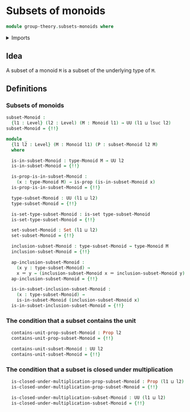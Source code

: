 # Subsets of monoids

```agda
module group-theory.subsets-monoids where
```

<details><summary>Imports</summary>

```agda
open import foundation.identity-types
open import foundation.propositions
open import foundation.sets
open import foundation.subtypes
open import foundation.universe-levels

open import group-theory.monoids
```

</details>

## Idea

A subset of a monoid `M` is a subset of the underlying type of `M`.

## Definitions

### Subsets of monoids

```agda
subset-Monoid :
  {l1 : Level} (l2 : Level) (M : Monoid l1) → UU (l1 ⊔ lsuc l2)
subset-Monoid = {!!}

module _
  {l1 l2 : Level} (M : Monoid l1) (P : subset-Monoid l2 M)
  where

  is-in-subset-Monoid : type-Monoid M → UU l2
  is-in-subset-Monoid = {!!}

  is-prop-is-in-subset-Monoid :
    (x : type-Monoid M) → is-prop (is-in-subset-Monoid x)
  is-prop-is-in-subset-Monoid = {!!}

  type-subset-Monoid : UU (l1 ⊔ l2)
  type-subset-Monoid = {!!}

  is-set-type-subset-Monoid : is-set type-subset-Monoid
  is-set-type-subset-Monoid = {!!}

  set-subset-Monoid : Set (l1 ⊔ l2)
  set-subset-Monoid = {!!}

  inclusion-subset-Monoid : type-subset-Monoid → type-Monoid M
  inclusion-subset-Monoid = {!!}

  ap-inclusion-subset-Monoid :
    (x y : type-subset-Monoid) →
    x ＝ y → (inclusion-subset-Monoid x ＝ inclusion-subset-Monoid y)
  ap-inclusion-subset-Monoid = {!!}

  is-in-subset-inclusion-subset-Monoid :
    (x : type-subset-Monoid) →
    is-in-subset-Monoid (inclusion-subset-Monoid x)
  is-in-subset-inclusion-subset-Monoid = {!!}
```

### The condition that a subset contains the unit

```agda
  contains-unit-prop-subset-Monoid : Prop l2
  contains-unit-prop-subset-Monoid = {!!}

  contains-unit-subset-Monoid : UU l2
  contains-unit-subset-Monoid = {!!}
```

### The condition that a subset is closed under multiplication

```agda
  is-closed-under-multiplication-prop-subset-Monoid : Prop (l1 ⊔ l2)
  is-closed-under-multiplication-prop-subset-Monoid = {!!}

  is-closed-under-multiplication-subset-Monoid : UU (l1 ⊔ l2)
  is-closed-under-multiplication-subset-Monoid = {!!}
```
